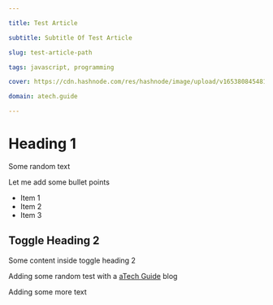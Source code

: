 ```yaml
---

title: Test Article

subtitle: Subtitle Of Test Article

slug: test-article-path

tags: javascript, programming

cover: https://cdn.hashnode.com/res/hashnode/image/upload/v1653808454814/o1njHTdqy.png

domain: atech.guide

---
```


# Heading 1

Some random text

Let me add some bullet points

- Item 1
- Item 2
- Item 3

## Toggle Heading 2

Some content inside toggle heading 2

Adding some random test with a [aTech Guide](https://atech.guide/) blog

Adding some more text